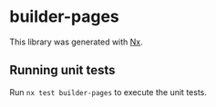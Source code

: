 # builder-pages

This library was generated with [Nx](https://nx.dev).

## Running unit tests

Run `nx test builder-pages` to execute the unit tests.

